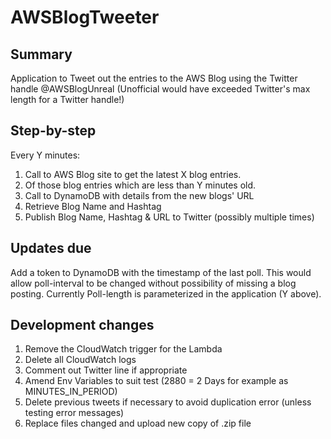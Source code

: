 # AWSBlogTweeter

## Summary
Application to Tweet out the entries to the AWS Blog using the Twitter handle @AWSBlogUnreal (Unofficial would have exceeded Twitter's max length for a Twitter handle!)

## Step-by-step
Every Y minutes:
1. Call to AWS Blog site to get the latest X blog entries.
2. Of those blog entries which are less than Y minutes old.
3. Call to DynamoDB with details from the new blogs' URL
4. Retrieve Blog Name and Hashtag
5. Publish Blog Name, Hashtag & URL to Twitter (possibly multiple times)

## Updates due
Add a token to DynamoDB with the timestamp of the last poll.
This would allow poll-interval to be changed without possibility of missing a blog posting.
Currently Poll-length is parameterized in the application (Y above).

## Development changes
1. Remove the CloudWatch trigger for the Lambda
2. Delete all CloudWatch logs
3. Comment out Twitter line if appropriate
4. Amend Env Variables to suit test (2880 = 2 Days for example as MINUTES_IN_PERIOD)
5. Delete previous tweets if necessary to avoid duplication error (unless testing error messages)
6. Replace files changed and upload new copy of .zip file
